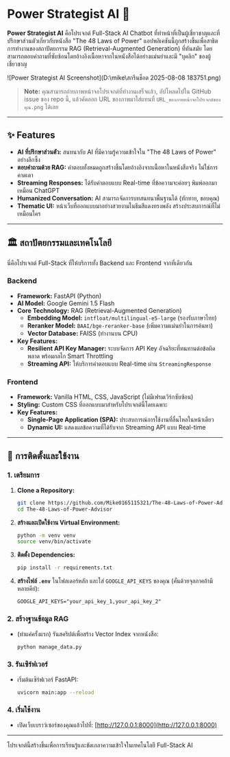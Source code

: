 # Power Strategist AI 🧠

**Power Strategist AI** คือโปรเจกต์ Full-Stack AI Chatbot ที่ทำหน้าที่เป็นผู้เชี่ยวชาญและที่ปรึกษาส่วนตัวเกี่ยวกับหนังสือ "The 48 Laws of Power" แอปพลิเคชันนี้ถูกสร้างขึ้นเพื่อสาธิตการทำงานของสถาปัตยกรรม RAG (Retrieval-Augmented Generation) ที่ทันสมัย โดยสามารถตอบคำถามที่ซับซ้อนโดยอ้างอิงเนื้อหาจากในหนังสือได้อย่างแม่นยำและมี "บุคลิก" ของผู้เชี่ยวชาญ

![Power Strategist AI Screenshot](D:\mike\สกรีนช็อต 2025-08-08 183751.png)
> **Note:** คุณสามารถถ่ายภาพหน้าจอโปรเจกต์ที่ทำงานเสร็จแล้ว, อัปโหลดไปใน GitHub issue ของ repo นี้, แล้วคัดลอก URL ของภาพมาใส่แทนที่ `URL_ของภาพหน้าจอโปรเจกต์ของคุณ.png` ได้เลย

---

## ✨ Features

- **AI ที่ปรึกษาส่วนตัว:** สนทนากับ AI ที่มีความรู้ความเข้าใจใน "The 48 Laws of Power" อย่างลึกซึ้ง
- **ตอบคำถามด้วย RAG:** คำตอบทั้งหมดถูกสร้างขึ้นโดยอ้างอิงจากเนื้อหาในหนังสือจริง ไม่ใช่การคาดเดา
- **Streaming Responses:** ได้รับคำตอบแบบ Real-time ที่ข้อความจะค่อยๆ พิมพ์ออกมาเหมือน ChatGPT
- **Humanized Conversation:** AI สามารถจัดการบทสนทนาพื้นฐานได้ (ทักทาย, ขอบคุณ)
- **Thematic UI:** หน้าเว็บที่ออกแบบมาอย่างสวยงามในธีมสีแดงทรงพลัง สร้างประสบการณ์ที่ไม่เหมือนใคร

---

## 🏛️ สถาปัตยกรรมและเทคโนโลยี

นี่คือโปรเจกต์ Full-Stack ที่ให้บริการทั้ง Backend และ Frontend จากที่เดียวกัน

### Backend

- **Framework:** FastAPI (Python)
- **AI Model:** Google Gemini 1.5 Flash
- **Core Technology:** RAG (Retrieval-Augmented Generation)
  - **Embedding Model:** `intfloat/multilingual-e5-large` (รองรับภาษาไทย)
  - **Reranker Model:** `BAAI/bge-reranker-base` (เพิ่มความแม่นยำในการค้นหา)
  - **Vector Database:** FAISS (ทำงานบน CPU)
- **Key Features:**
  - **Resilient API Key Manager:** ระบบจัดการ API Key อัจฉริยะที่ทนทานต่อข้อผิดพลาด พร้อมกลไก Smart Throttling
  - **Streaming API:** ให้บริการคำตอบแบบ Real-time ผ่าน `StreamingResponse`

### Frontend

- **Framework:** Vanilla HTML, CSS, JavaScript (ไม่มีเฟรมเวิร์กซับซ้อน)
- **Styling:** Custom CSS ที่ออกแบบมาสำหรับโปรเจกต์นี้โดยเฉพาะ
- **Key Features:**
  - **Single-Page Application (SPA):** ประสบการณ์การใช้งานที่ลื่นไหลในหน้าเดียว
  - **Dynamic UI:** แสดงผลข้อความที่ได้รับจาก Streaming API แบบ Real-time

---

## 🚀 การติดตั้งและใช้งาน

### 1. เตรียมการ

1.  **Clone a Repository:**
    ```bash
    git clone https://github.com/Mike0165115321/The-48-Laws-of-Power-Advisor.git
    cd The-48-Laws-of-Power-Advisor
    ```
2.  **สร้างและเปิดใช้งาน Virtual Environment:**
    ```bash
    python -m venv venv
    source venv/bin/activate
    ```
3.  **ติดตั้ง Dependencies:**
    ```bash
    pip install -r requirements.txt
    ```
4.  **สร้างไฟล์ `.env`** ในโฟลเดอร์หลัก และใส่ `GOOGLE_API_KEYS` ของคุณ (คั่นด้วยจุลภาคถ้ามีหลายคีย์):
    ```
    GOOGLE_API_KEYS="your_api_key_1,your_api_key_2"
    ```

### 2. สร้างฐานข้อมูล RAG

-   (ทำแค่ครั้งแรก) รันสคริปต์เพื่อสร้าง Vector Index จากหนังสือ:
    ```bash
    python manage_data.py
    ```

### 3. รันเซิร์ฟเวอร์

-   เริ่มต้นเซิร์ฟเวอร์ FastAPI:
    ```bash
    uvicorn main:app --reload
    ```

### 4. เริ่มใช้งาน

-   เปิดเว็บเบราว์เซอร์ของคุณแล้วไปที่:
    [http://127.0.0.1:8000](http://127.0.0.1:8000)

---

โปรเจกต์นี้สร้างขึ้นเพื่อการเรียนรู้และขัดเกลาความเข้าใจในเทคโนโลยี Full-Stack AI
